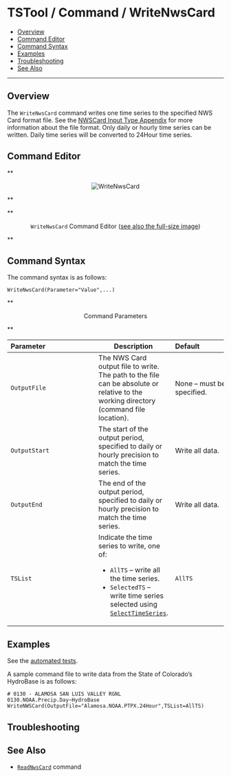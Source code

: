 # TSTool / Command / WriteNwsCard #

* [Overview](#overview)
* [Command Editor](#command-editor)
* [Command Syntax](#command-syntax)
* [Examples](#examples)
* [Troubleshooting](#troubleshooting)
* [See Also](#see-also)

-------------------------

## Overview ##

The `WriteNwsCard` command writes one time series to the specified NWS Card format file.
See the [NWSCard Input Type Appendix](../../datastore-ref/NWSCard/NWSCard.md) for more information about the file format.
Only daily or hourly time series can be written.  Daily time series will be converted to 24Hour time series.

## Command Editor ##

**<p style="text-align: center;">
![WriteNwsCard](WriteNwsCard.png)
</p>**

**<p style="text-align: center;">
`WriteNwsCard` Command Editor (<a href="../WriteNwsCard.png">see also the full-size image</a>)
</p>**

## Command Syntax ##

The command syntax is as follows:

```text
WriteNwsCard(Parameter="Value",...)
```
**<p style="text-align: center;">
Command Parameters
</p>**

|**Parameter**&nbsp;&nbsp;&nbsp;&nbsp;&nbsp;&nbsp;&nbsp;&nbsp;&nbsp;&nbsp;&nbsp;&nbsp;&nbsp;&nbsp;&nbsp;&nbsp;&nbsp;&nbsp;&nbsp;&nbsp;&nbsp;&nbsp;&nbsp;&nbsp;&nbsp;|**Description**|**Default**&nbsp;&nbsp;&nbsp;&nbsp;&nbsp;&nbsp;&nbsp;&nbsp;&nbsp;&nbsp;&nbsp;&nbsp;&nbsp;&nbsp;&nbsp;&nbsp;&nbsp;&nbsp;&nbsp;&nbsp;&nbsp;&nbsp;&nbsp;&nbsp;&nbsp;&nbsp;&nbsp;|
|--------------|-----------------|-----------------|
| `OutputFile` | The NWS Card output file to write.  The path to the file can be absolute or relative to the working directory (command file location). | None – must be specified. |
| `OutputStart` | The start of the output period, specified to daily or hourly precision to match the time series. | Write all data. |
| `OutputEnd` | The end of the output period, specified to daily or hourly precision to match the time series. | Write all data. |
| `TSList` | Indicate the time series to write, one of:<ul><li> `AllTS` – write all the time series.</li><li> `SelectedTS` – write time series selected using [`SelectTimeSeries`](../SelectTimeSeries/SelectTimeSeries.md). | `AllTS` |

## Examples ##

See the [automated tests](https://github.com/OpenCDSS/cdss-app-tstool-test/tree/master/test/commands/WriteNwsCard).

A sample command file to write data from the State of Colorado’s HydroBase is as follows:

```
# 0130 - ALAMOSA SAN LUIS VALLEY RGNL
0130.NOAA.Precip.Day~HydroBase
WriteNWSCard(OutputFile="Alamosa.NOAA.PTPX.24Hour",TSList=AllTS)
```

## Troubleshooting ##

## See Also ##

* [`ReadNwsCard`](../ReadNwsCard/ReadNwsCard.md) command
